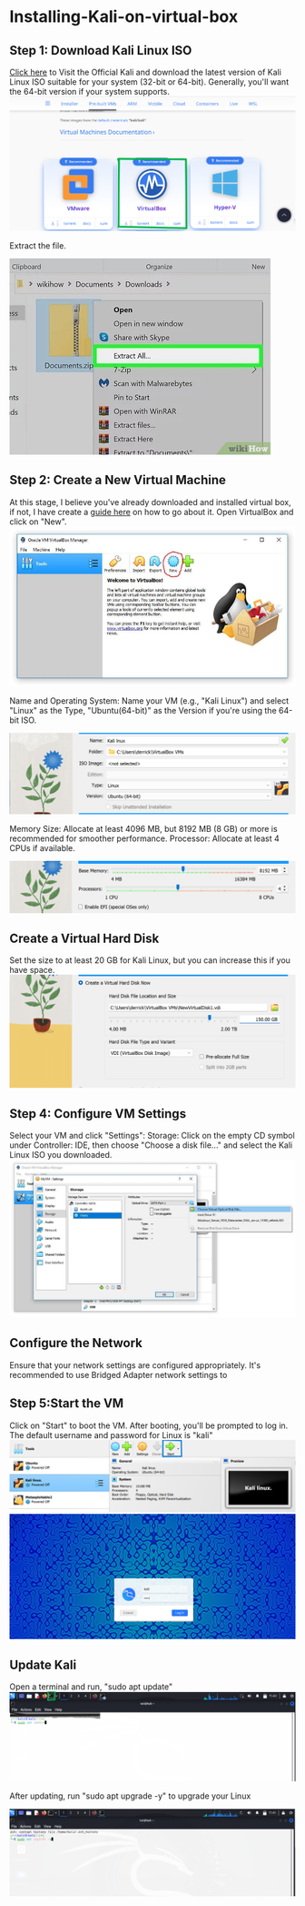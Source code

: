 # Installing-Kali-on-virtual-box
<h2>Step 1: Download Kali Linux ISO</h2>
<a href="https://www.kali.org/get-kali/#kali-virtual-machines">Click here</a> to Visit the Official Kali and download the latest version of Kali Linux ISO suitable for your system (32-bit or 64-bit). Generally, you'll want the 64-bit version if your system supports.

<img src="https://github.com/Corporate101/Installing-Kali-on-virtual-box/blob/main/Folders/Download%20Kali.png">

Extract the file.

<img src="https://github.com/Corporate101/Setting-up-a-Virtual-home-Lab/blob/main/Folder/Extract%20file.jpg">
<h2>Step 2: Create a New Virtual Machine</h2>
At this stage, I believe you've already downloaded and installed virtual box, if not, I have create a <a href="https://github.com/Corporate101/Setting-up-a-Virtual-home-Lab/blob/main/Creating%20Windows%20Virtual%20machine.md">guide here</a> on how to go about it.
Open VirtualBox and click on "New".

<img src="https://github.com/Corporate101/Setting-up-a-Virtual-home-Lab/blob/main/Folder/New.jpg">

Name and Operating System: Name your VM (e.g., "Kali Linux") and select "Linux" as the Type, "Ubuntu(64-bit)" as the Version if you're using the 64-bit ISO.

<img src="https://github.com/Corporate101/Installing-Kali-on-virtual-box/blob/main/Folders/Name%20your%20OS.png">

Memory Size: Allocate at least 4096 MB, but 8192 MB (8 GB) or more is recommended for smoother performance.
Processor: Allocate at least 4 CPUs if available.

<img src="https://github.com/Corporate101/Installing-Kali-on-virtual-box/blob/main/Folders/Base%20mem%20and%20Proccessor.png">

<h2>Create a Virtual Hard Disk</h2>
Set the size to at least 20 GB for Kali Linux, but you can increase this if you have space.

<img src="https://github.com/Corporate101/Installing-Kali-on-virtual-box/blob/main/Folders/Create%20HDD.png">

<H2>Step 4: Configure VM Settings</H2>
Select your VM and click "Settings":
Storage: Click on the empty CD symbol under Controller: IDE, then choose "Choose a disk file..." and select the Kali Linux ISO you downloaded.

<img src="https://github.com/Corporate101/Setting-up-a-Virtual-home-Lab/blob/main/Folder/Attach-an-ISO.jpg">

<h2>Configure the Network</h2>
Ensure that your network settings are configured appropriately. It's recommended to use Bridged Adapter network settings to 
<h2>Step 5:Start the VM</h2>
Click on "Start" to boot the VM. After booting, you'll be prompted to log in. The default username and password for Linux is "kali"

<img src="https://github.com/Corporate101/Installing-Kali-on-virtual-box/blob/main/Folders/Click%20on%20start.png">
<img src="https://github.com/Corporate101/Installing-Kali-on-virtual-box/blob/main/Folders/Start%20your%20Linux%20VM.png">

<H2>Update Kali</H2>
Open a terminal and run, "sudo apt update"

<img src="https://github.com/Corporate101/Installing-Kali-on-virtual-box/blob/main/Folders/Open%20The%20terminal.png">

 After updating, run "sudo apt upgrade -y" to upgrade your Linux

<img src="https://github.com/Corporate101/Installing-Kali-on-virtual-box/blob/main/Folders/Upgrade%20your%20VM.png">
